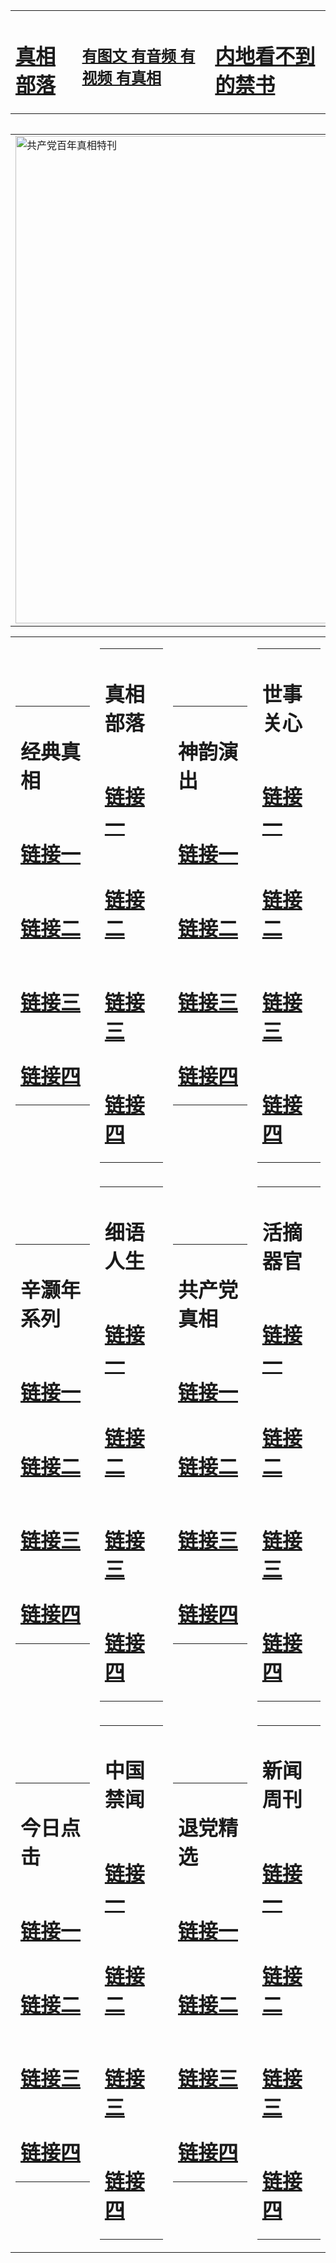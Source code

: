 <table><tr><td><H1><a href="http://t.cn/RXEOBPw">真相部落</a></H1></td><td><H2><a href="http://t.cn/RXHdwZ9">有图文 有音频 有视频 有真相</a></H2><td><H1><a href="http://t.cn/RXEWvvt"> 内地看不到的禁书</a></H1></td></table><table><table><tr><td><a href="http://t.cn/RXHdtgS"><img src="http://7999.e12.wovensphere.com/zx/bngcd/gcdbnzx.jpg" width="780"  border="0" alt="共产党百年真相特刊"></a></td></tr></table><table><tr><td><table><tr><td ><h1>经典真相</h1></td></tr><tr><td><h1>  <a href="http://t.cn/RXEO1F9" target=_blank>链接一</a>  </h1></td></tr><tr><td><h1>  <a href="http://t.cn/RXEOBiC" target=_blank>链接二</a>  </h1></td></tr><tr><td><h1>  <a href="http://po.st/OnFJfn" target=_blank>链接三</a>  </h1></td></tr><tr><td><h1>  <a href="http://po.st/RPMq8n" target=_blank>链接四</a>  </h1></td></tr></table></td><td><table><tr><td ><h1>真相部落</h1></td></tr><tr><td><h1>  <a href="http://t.cn/RXEOBrW" target=_blank>链接一</a>  </h1></td></tr><tr><td><h1>  <a href="http://t.cn/RXHd5A4" target=_blank>链接二</a>  </h1></td></tr><tr><td><h1>  <a href="http://po.st/2Lu9W3" target=_blank>链接三</a>  </h1></td></tr><tr><td><h1>  <a href="http://po.st/MPnksO" target=_blank>链接四</a>  </h1></td></tr></table></td><td><table><tr><td ><h1>神韵演出</h1></td></tr><tr><td><h1>  <a href="http://t.cn/RXHdw7Z" target=_blank>链接一</a>  </h1></td></tr><tr><td><h1>  <a href="http://t.cn/RXHdw7Z" target=_blank>链接二</a>  </h1></td></tr><tr><td><h1>  <a href="http://po.st/eghq3y" target=_blank>链接三</a>  </h1></td></tr><tr><td><h1>  <a href="http://po.st/QQVOGv" target=_blank>链接四</a>  </h1></td></tr></table></td><td><table><tr><td ><h1>世事关心</h1></td></tr><tr><td><h1>  <a href="http://t.cn/RXEOd64" target=_blank>链接一</a>  </h1></td></tr><tr><td><h1>  <a href="http://t.cn/RXEOdnQ" target=_blank>链接二</a>  </h1></td></tr><tr><td><h1>  <a href="http://t.cn/RXEOdnQ" target=_blank>链接三</a>  </h1></td></tr><tr><td><h1>  <a href="http://t.cn/RXHdwK8" target=_blank>链接四</a>  </h1></td></tr></table></td></tr><tr><td><table><tr><td ><h1>辛灏年系列</h1></td></tr><tr><td><h1>  <a href="http://t.cn/RXEOseu" target=_blank>链接一</a>  </h1></td></tr><tr><td><h1>  <a href="http://t.cn/RXEWviW" target=_blank>链接二</a>  </h1></td></tr><tr><td><h1>  <a href="http://t.cn/RXEWvSy" target=_blank>链接三</a>  </h1></td></tr><tr><td><h1>  <a href="http://po.st/QwS3nS" target=_blank>链接四</a>  </h1></td></tr></table></td><td><table><tr><td ><h1>细语人生</h1></td></tr><tr><td><h1>  <a href="http://t.cn/RXEWvd4" target=_blank>链接一</a>  </h1></td></tr><tr><td><h1>  <a href="http://t.cn/RXEO8dS" target=_blank>链接二</a>  </h1></td></tr><tr><td><h1>  <a href="http://po.st/viv0hZ" target=_blank>链接三</a>  </h1></td></tr><tr><td><h1>  <a href="http://po.st/Tk7q6y" target=_blank>链接四</a>  </h1></td></tr></table></td><td><table><tr><td ><h1>共产党真相</h1></td></tr><tr><td><h1>  <a href="http://t.cn/RXHdtgS" target=_blank>链接一</a>  </h1></td></tr><tr><td><h1>  <a href="http://t.cn/RXHdtgS" target=_blank>链接二</a>  </h1></td></tr><tr><td><h1>  <a href="http://t.cn/RXHdAkB" target=_blank>链接三</a>  </h1></td></tr><tr><td><h1>  <a href="http://po.st/RctvlV" target=_blank>链接四</a>  </h1></td></tr></table></td><td><table><tr><td ><h1>活摘器官</h1></td></tr><tr><td><h1>  <a href="http://t.cn/RXHdbf0" target=_blank>链接一</a>  </h1></td></tr><tr><td><h1>  <a href="http://t.cn/RXHdcI3" target=_blank>链接二</a>  </h1></td></tr><tr><td><h1>  <a href="http://t.cn/RXEWhIt" target=_blank>链接三</a>  </h1></td></tr><tr><td><h1>  <a href="http://po.st/KG3YLw" target=_blank>链接四</a>  </h1></td></tr></table></td></tr><tr><td><table><tr><td ><h1>今日点击</h1></td></tr><tr><td><h1>  <a href="http://t.cn/RXHdbl1" target=_blank>链接一</a>  </h1></td></tr><tr><td><h1>  <a href="http://t.cn/RXEW7bL" target=_blank>链接二</a>  </h1></td></tr><tr><td><h1>  <a href="http://t.cn/RXEW7bL" target=_blank>链接三</a>  </h1></td></tr><tr><td><h1>  <a href="http://t.cn/RXEW7Bz" target=_blank>链接四</a>  </h1></td></tr></table></td><td><table><tr><td ><h1>中国禁闻</h1></td></tr><tr><td><h1>  <a href="http://t.cn/RXHd2g9" target=_blank>链接一</a>  </h1></td></tr><tr><td><h1>  <a href="http://t.cn/RXEWZqK" target=_blank>链接二</a>  </h1></td></tr><tr><td><h1>  <a href="http://t.cn/RXEWZJ5" target=_blank>链接三</a>  </h1></td></tr><tr><td><h1>  <a href="http://po.st/1BCVeT" target=_blank>链接四</a>  </h1></td></tr></table></td><td><table><tr><td ><h1>退党精选</h1></td></tr><tr><td><h1>  <a href="http://t.cn/RXEOuZl" target=_blank>链接一</a>  </h1></td></tr><tr><td><h1>  <a href="http://t.cn/RXEWwUn" target=_blank>链接二</a>  </h1></td></tr><tr><td><h1>  <a href="http://t.cn/RXEWwfs" target=_blank>链接三</a>  </h1></td></tr><tr><td><h1>  <a href="http://po.st/hsXbrV" target=_blank>链接四</a>  </h1></td></tr></table></td><td><table><tr><td ><h1>新闻周刊</h1></td></tr><tr><td><h1>  <a href="http://t.cn/RXEWw8P" target=_blank>链接一</a>  </h1></td></tr><tr><td><h1>  <a href="http://t.cn/RXEO12J" target=_blank>链接二</a>  </h1></td></tr><tr><td><h1>  <a href="http://po.st/ox1obN" target=_blank>链接三</a>  </h1></td></tr><tr><td><h1>  <a href="http://po.st/qy457u" target=_blank>链接四</a>  </h1></td></tr></table></td></tr></table>
